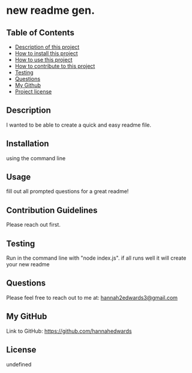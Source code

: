 
# new readme gen.
## Table of Contents
- [Description of this project](#Description)
- [How to install this project](#Installation)
- [How to use this project](#Usage)
- [How to contribute to this project](#Contribution)
- [Testing](#Tests)
- [Questions](#Email)
- [My Github](#GitHub)
- [Project license](#License)
## Description
I wanted to be able to create a quick and easy readme file.
## Installation 
using the command line
## Usage
fill out all prompted questions for a great readme!
## Contribution Guidelines
Please reach out first.
## Testing
Run in the command line with "node index.js". if all runs well it will create your new readme
## Questions
Please feel free to reach out to me at: hannah2edwards3@gmail.com
## My GitHub
Link to GitHub: https://github.com/hannahedwards
## License
undefined
